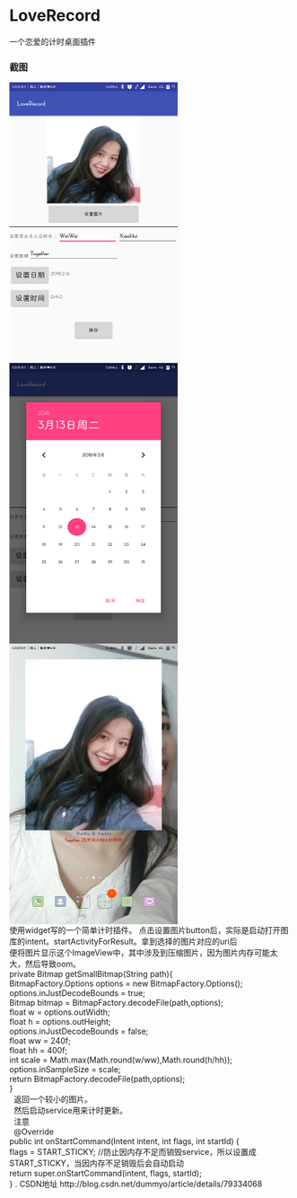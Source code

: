 # LoveRecord
一个恋爱的计时桌面插件<br>
<h3>截图</h3>
 <img src="/src/mainset.png" width = "300" height = "500" alt="主界面" align=center />
 <img src="/src/date.png" width = "300" height = "500" alt="设置日期" align=center />
  <img src="/src/desktop.png" width = "300" height = "500" alt="桌面效果" align=center />
<br>
使用widget写的一个简单计时插件。
点击设置图片button后，实际是启动打开图库的intent。startActivityForResult。拿到选择的图片对应的uri后<br>
便将图片显示这个ImageView中，其中涉及到压缩图片，因为图片内存可能太大，然后导致oom。<br>
 private Bitmap getSmallBitmap(String path){<br>
        BitmapFactory.Options options = new BitmapFactory.Options();<br>
        options.inJustDecodeBounds = true;<br>
        Bitmap bitmap = BitmapFactory.decodeFile(path,options);<br>
        float w = options.outWidth;<br>
        float h = options.outHeight;<br>
        options.inJustDecodeBounds = false;<br>
        float ww = 240f;<br>
        float hh = 400f;<br>
        int scale = Math.max(Math.round(w/ww),Math.round(h/hh));<br>
        options.inSampleSize = scale;<br>
        return BitmapFactory.decodeFile(path,options);<br>
    }<br>
   返回一个较小的图片。<br>
   然后启动service用来计时更新。<br>
   注意<br>
   @Override<br>
public int onStartCommand(Intent intent, int flags, int startId) {<br>
flags = START_STICKY; //防止因内存不足而销毁service，所以设置成START_STICKY，当因内存不足销毁后会自动启动<br>
return super.onStartCommand(intent, flags, startId);<br>
}
.
CSDN地址  http://blog.csdn.net/dummyo/article/details/79334068
